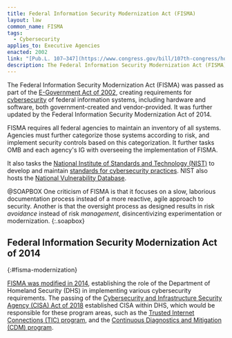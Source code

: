 ```yaml
---
title: Federal Information Security Modernization Act (FISMA)
layout: law
common_name: FISMA
tags:
  - Cybersecurity
applies_to: Executive Agencies
enacted: 2002
link: "[Pub.L. 107–347](https://www.congress.gov/bill/107th-congress/house-bill/3844/text)"
description: The Federal Information Security Modernization Act (FISMA) created requirements for cybersecurity of federal information systems.
---
```


The Federal Information Security Modernization Act (FISMA) was passed as part of the [E-Government Act of 2002](/laws/e-government-act/), creating requirements for [cybersecurity](/policies/cybersecurity/) of federal information systems, including hardware and software, both government-created and vendor-provided. It was further updated by the Federal Information Security Modernization Act of 2014.

FISMA requires all federal agencies to maintain an inventory of all systems. Agencies must further categorize those systems according to risk, and implement security controls based on this categorization. It further tasks OMB and each agency's IG with overseeing the implementation of FISMA.

It also tasks the [National Institute of Standards and Technology (NIST)](/info/policymaking-offices/#nist) to develop and maintain [standards for cybersecurity practices](https://www.nist.gov/cybersecurity). NIST also hosts the [National Vulnerability Database](https://nvd.nist.gov/).

@SOAPBOX One criticism of FISMA is that it focuses on a slow, laborious documentation process instead of a more reactive, agile approach to security. Another is that the oversight process as designed results in risk *avoidance* instead of risk *management*, disincentivizing experimentation or modernization.
{:.soapbox}

## Federal Information Security Modernization Act of 2014
{:#fisma-modernization}

[FISMA was modified in 2014](https://www.congress.gov/bill/113th-congress/senate-bill/2521), establishing the role of the Department of Homeland Security (DHS) in implementing various cybersecurity requirements. The passing of the [Cybersecurity and Infrastructure Security Agency (CISA) Act of 2018](https://www.congress.gov/bill/115th-congress/house-bill/3359) established CISA within DHS, which would be responsible for these program areas, such as the [Trusted Internet Connections (TIC) program](/policies/cybersecurity#tic-einstein), and the [Continuous Diagnostics and Mitigation (CDM) program](/policies/cybersecurity#cdm).
